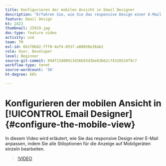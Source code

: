 ```yaml
---
title: Konfigurieren der mobilen Ansicht in Email Designer
description: "Erfahren Sie, wie Sie das responsive Design einer E-Mail anpassen können, indem Sie alle Stiloptionen für die Anzeige auf Mobilgeräten einzeln bearbeiten."
feature: Email Design
kt: 2423
thumbnail: 25919.jpg
doc-type: feature video
activity: use
team: TM
exl-id: 6b1f8b62-fff0-4ef4-8537-a88658e28ab2
role: User, Developer
level: Beginner
source-git-commit: 89df23d00913d36b93d3be03b62c74320524f9c7
workflow-type: tm+mt
source-wordcount: '56'
ht-degree: 66%

---
```


# Konfigurieren der mobilen Ansicht in [!UICONTROL Email Designer] {#configure-the-mobile-view}

In diesem Video wird erläutert, wie Sie das responsive Design einer E-Mail anpassen, indem Sie alle Stiloptionen für die Anzeige auf Mobilgeräten einzeln bearbeiten.

>[!VIDEO](https://video.tv.adobe.com/v/25919?quality=12&learn=on)
